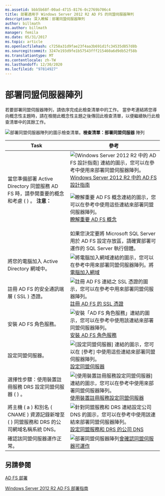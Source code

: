 ```yaml
---
ms.assetid: bbb5b68f-00ad-4715-8176-0c2769b706c4
title: 部署適用于 Windows Server 2012 R2 AD FS 的同盟伺服器陣列
description: 深入瞭解：部署同盟伺服器陣列
author: billmath
ms.author: billmath
manager: femila
ms.date: 05/31/2017
ms.topic: article
ms.openlocfilehash: c7258a31d9fae23f4aa3b691d1fc34535d857d8b
ms.sourcegitcommit: 3247e193d9fe1b57543fff215460a6d9db52f58b
ms.translationtype: MT
ms.contentlocale: zh-TW
ms.lasthandoff: 12/30/2020
ms.locfileid: "97814927"
---
```

# <a name="deploying-a-federation-server-farm"></a>部署同盟伺服器陣列

若要部署同盟伺服器陣列，請依序完成此檢查清單中的工作。 當參考連結將您導向概念性主題時，請在檢閱此概念性主題之後傳回此檢查清單，以便繼續執行此檢查清單中的其餘工作。

![部署同盟伺服器陣列的圖示檢查清單。](media/2b05dce3-938f-4168-9b8f-1f4398cbdb9b.gif)**檢查清單：部署同盟伺服器** 陣列

|Task|參考|
|--------|-------------|
|當您準備部署 Active Directory 同盟服務 AD FS 時，請參閱重要的概念和考慮 \( \) 。 **注意：**|![[Windows Server 2012 R2 中的 AD FS 設計指南] 連結的圖示，您可以在參考中使用來部署同盟伺服器陣列。](media/faa393df-4856-4431-9eda-4f4e5be72a90.gif)[Windows Server 2012 R2 中的 AD FS 設計指南](../../ad-fs/design/AD-FS-Design-Guide-in-Windows-Server-2012-R2.md)<p>![瞭解重要 AD FS 概念連結的圖示，您可以在參考中使用這些連結來部署同盟伺服器陣列。](media/faa393df-4856-4431-9eda-4f4e5be72a90.gif)[瞭解重要 AD FS 概念](../../ad-fs/technical-reference/Understanding-Key-AD-FS-Concepts.md)|
||如果您決定要將 Microsoft SQL Server 用於 AD FS 設定存放區，請確實部署可運作的 SQL Server 執行個體。|[SQL Server](/sql/sql-server/) **警告：** 在 Windows Server 2012 R2 中，如果您想要建立 AD FS 伺服器陣列，並使用 SQL Server 來儲存設定資料，可以使用 SQL Server 2008 和更新版本，包括 SQL Server 2012。|
|將您的電腦加入 Active Directory 網域中。|![將電腦加入網域連結的圖示，您可以在參考中用來部署同盟伺服器陣列。將](media/faa393df-4856-4431-9eda-4f4e5be72a90.gif)[電腦加入網域](Join-a-Computer-to-a-Domain.md)|
|註冊 AD FS 的安全通訊端層 \( SSL \) 憑證。|![註冊 AD FS 連結之 SSL 憑證的圖示，您可以在參考中用來部署同盟伺服器陣列。](media/bc6cea1a-1c6c-4124-8c8f-1df5adfe8c88.gif)[註冊 AD FS 的 SSL 憑證](Enroll-an-SSL-Certificate-for-AD-FS.md)|
|安裝 AD FS 角色服務。|![安裝「AD FS 角色服務」連結的圖示，您可以在參考中使用該連結來部署同盟伺服器陣列。](media/bc6cea1a-1c6c-4124-8c8f-1df5adfe8c88.gif)[安裝 AD FS 角色服務](Install-the-AD-FS-Role-Service.md)|
|設定同盟伺服器。|![[設定同盟伺服器] 連結的圖示，您可以在 [參考] 中使用這些連結來部署同盟伺服器陣列。](media/bc6cea1a-1c6c-4124-8c8f-1df5adfe8c88.gif)[設定同盟伺服器](Configure-a-Federation-Server.md)|
|選擇性步驟：使用裝置註冊服務 DRS 設定同盟伺服器 \( \) 。|![[使用裝置註冊服務設定同盟伺服器] 連結的圖示，您可以在參考中使用來部署同盟伺服器陣列。](media/faa393df-4856-4431-9eda-4f4e5be72a90.gif)[使用裝置註冊服務設定同盟伺服器](Configure-a-federation-server-with-Device-Registration-Service.md)|
|將主機 \( a \) 和別名 \( CNAME \) 資源記錄新增至 \( \) 同盟服務和 DRS 的公司網域名稱系統 DNS。|![針對同盟服務和 DRS 連結設定公司 DNS 的圖示，您可以在參考中使用該連結來部署同盟伺服器陣列。](media/faa393df-4856-4431-9eda-4f4e5be72a90.gif)[設定同盟服務和 DRS 的公司 DNS](Configure-Corporate-DNS-for-the-Federation-Service-and-DRS.md)|
|確認該同盟伺服器運作正常。|![部署同盟伺服器陣列](media/faa393df-4856-4431-9eda-4f4e5be72a90.gif)[會確認同盟伺服器可運作](Verify-That-a-Federation-Server-Is-Operational.md)|


## <a name="see-also"></a>另請參閱
[AD FS 部署](../../ad-fs/AD-FS-Deployment.md)

[Windows Server 2012 R2 AD FS 部署指南](../../ad-fs/deployment/Windows-Server-2012-R2-AD-FS-Deployment-Guide.md)
